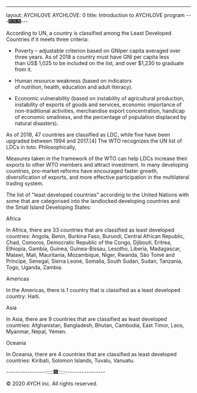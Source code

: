 ------------
layout: AYCHLOVE
AYCHLOVE: 0
title: Introduction to AYCHLOVE program
---🎆🎆🎆---


According to UN, a country is classified among the Least Developed Countries if it meets three criteria:

-  Poverty – adjustable criterion based on GNIper capita averaged over three years. As of 2018 a country must have GNI per capita less than US$ 1,025 to be included on the list, and over $1,230 to graduate from it.

-  Human resource weakness (based on indicators of nutrition, health, education and adult literacy).

-  Economic vulnerability (based on instability of agricultural production, instability of exports of goods and services, economic importance of non-traditional activities, merchandise export concentration, handicap of economic smallness, and the percentage of population displaced by natural disasters).


As of 2018, 47 countries are classified as LDC, while five have been upgraded between 1994 and 2017.[4] The WTO recognizes the UN list of LDCs in toto. Philosophically,

Measures taken in the framework of the WTO can help LDCs increase their exports to other WTO members and attract investment. In many developing countries, pro-market reforms have encouraged faster growth, diversification of exports, and more effective participation in the multilateral trading system.


The list of "least developed countries" according to the United Nations with some that are categorised into the landlocked developing countries and the Small Island Developing States:


Africa

In Africa, there are 33 countries that are classified as least developed countries:
Angola, Benin, Burkina Faso, Burundi, Central African Republic, Chad, Comoros, Democratic Republic of the Congo, Djibouti, Eritrea, Ethiopia, Gambia, Guinea, Guinea-Bissau, Lesotho, Liberia, Madagascar, Malawi, Mali, Mauritania, Mozambique, Niger, Rwanda, 
São Tomé and Príncipe, Senegal, Sierra Leone, Somalia, South Sudan, Sudan, Tanzania, Togo, Uganda, Zambia.


Americas

In the Americas, there is 1 country that is classified as a least developed country: Haiti.


Asia

In Asia, there are 9 countries that are classified as least developed countries:
Afghanistan, Bangladesh, Bhutan, Cambodia, East Timor, Laos, Myanmar, Nepal, Yemen.


Oceania

In Oceania, there are 4 countries that are classified as least developed countries:
Kiribati, Solomon Islands, Tuvalu, Vanuatu.


-----------------:::::🎆:::::-----------------

© 2020 AYCH inc. All rights reserved.
